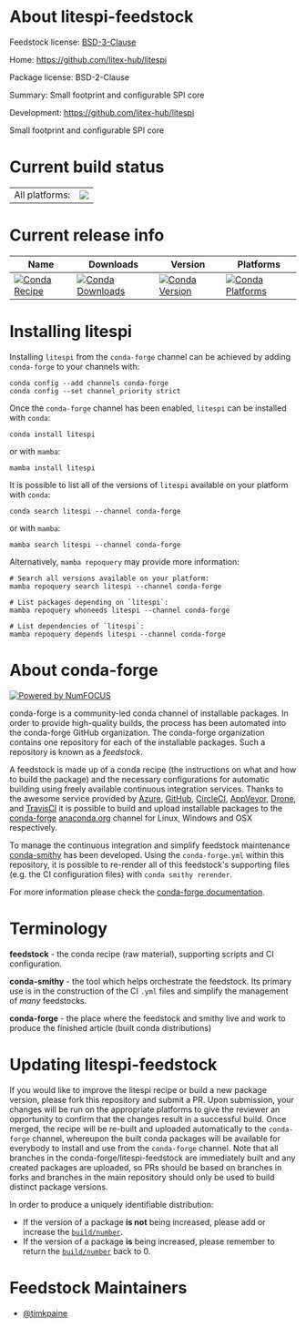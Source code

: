 About litespi-feedstock
=======================

Feedstock license: [BSD-3-Clause](https://github.com/conda-forge/litespi-feedstock/blob/main/LICENSE.txt)

Home: https://github.com/litex-hub/litespi

Package license: BSD-2-Clause

Summary: Small footprint and configurable SPI core

Development: https://github.com/litex-hub/litespi

Small footprint and configurable SPI core

Current build status
====================


<table><tr><td>All platforms:</td>
    <td>
      <a href="https://dev.azure.com/conda-forge/feedstock-builds/_build/latest?definitionId=22235&branchName=main">
        <img src="https://dev.azure.com/conda-forge/feedstock-builds/_apis/build/status/litespi-feedstock?branchName=main">
      </a>
    </td>
  </tr>
</table>

Current release info
====================

| Name | Downloads | Version | Platforms |
| --- | --- | --- | --- |
| [![Conda Recipe](https://img.shields.io/badge/recipe-litespi-green.svg)](https://anaconda.org/conda-forge/litespi) | [![Conda Downloads](https://img.shields.io/conda/dn/conda-forge/litespi.svg)](https://anaconda.org/conda-forge/litespi) | [![Conda Version](https://img.shields.io/conda/vn/conda-forge/litespi.svg)](https://anaconda.org/conda-forge/litespi) | [![Conda Platforms](https://img.shields.io/conda/pn/conda-forge/litespi.svg)](https://anaconda.org/conda-forge/litespi) |

Installing litespi
==================

Installing `litespi` from the `conda-forge` channel can be achieved by adding `conda-forge` to your channels with:

```
conda config --add channels conda-forge
conda config --set channel_priority strict
```

Once the `conda-forge` channel has been enabled, `litespi` can be installed with `conda`:

```
conda install litespi
```

or with `mamba`:

```
mamba install litespi
```

It is possible to list all of the versions of `litespi` available on your platform with `conda`:

```
conda search litespi --channel conda-forge
```

or with `mamba`:

```
mamba search litespi --channel conda-forge
```

Alternatively, `mamba repoquery` may provide more information:

```
# Search all versions available on your platform:
mamba repoquery search litespi --channel conda-forge

# List packages depending on `litespi`:
mamba repoquery whoneeds litespi --channel conda-forge

# List dependencies of `litespi`:
mamba repoquery depends litespi --channel conda-forge
```


About conda-forge
=================

[![Powered by
NumFOCUS](https://img.shields.io/badge/powered%20by-NumFOCUS-orange.svg?style=flat&colorA=E1523D&colorB=007D8A)](https://numfocus.org)

conda-forge is a community-led conda channel of installable packages.
In order to provide high-quality builds, the process has been automated into the
conda-forge GitHub organization. The conda-forge organization contains one repository
for each of the installable packages. Such a repository is known as a *feedstock*.

A feedstock is made up of a conda recipe (the instructions on what and how to build
the package) and the necessary configurations for automatic building using freely
available continuous integration services. Thanks to the awesome service provided by
[Azure](https://azure.microsoft.com/en-us/services/devops/), [GitHub](https://github.com/),
[CircleCI](https://circleci.com/), [AppVeyor](https://www.appveyor.com/),
[Drone](https://cloud.drone.io/welcome), and [TravisCI](https://travis-ci.com/)
it is possible to build and upload installable packages to the
[conda-forge](https://anaconda.org/conda-forge) [anaconda.org](https://anaconda.org/)
channel for Linux, Windows and OSX respectively.

To manage the continuous integration and simplify feedstock maintenance
[conda-smithy](https://github.com/conda-forge/conda-smithy) has been developed.
Using the ``conda-forge.yml`` within this repository, it is possible to re-render all of
this feedstock's supporting files (e.g. the CI configuration files) with ``conda smithy rerender``.

For more information please check the [conda-forge documentation](https://conda-forge.org/docs/).

Terminology
===========

**feedstock** - the conda recipe (raw material), supporting scripts and CI configuration.

**conda-smithy** - the tool which helps orchestrate the feedstock.
                   Its primary use is in the construction of the CI ``.yml`` files
                   and simplify the management of *many* feedstocks.

**conda-forge** - the place where the feedstock and smithy live and work to
                  produce the finished article (built conda distributions)


Updating litespi-feedstock
==========================

If you would like to improve the litespi recipe or build a new
package version, please fork this repository and submit a PR. Upon submission,
your changes will be run on the appropriate platforms to give the reviewer an
opportunity to confirm that the changes result in a successful build. Once
merged, the recipe will be re-built and uploaded automatically to the
`conda-forge` channel, whereupon the built conda packages will be available for
everybody to install and use from the `conda-forge` channel.
Note that all branches in the conda-forge/litespi-feedstock are
immediately built and any created packages are uploaded, so PRs should be based
on branches in forks and branches in the main repository should only be used to
build distinct package versions.

In order to produce a uniquely identifiable distribution:
 * If the version of a package **is not** being increased, please add or increase
   the [``build/number``](https://docs.conda.io/projects/conda-build/en/latest/resources/define-metadata.html#build-number-and-string).
 * If the version of a package **is** being increased, please remember to return
   the [``build/number``](https://docs.conda.io/projects/conda-build/en/latest/resources/define-metadata.html#build-number-and-string)
   back to 0.

Feedstock Maintainers
=====================

* [@timkpaine](https://github.com/timkpaine/)


